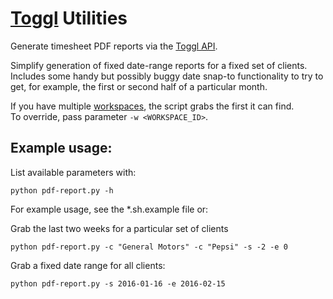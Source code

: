 # [Toggl](https://toggl.com/) Utilities

Generate timesheet PDF reports via the [Toggl API](https://github.com/toggl/toggl_api_docs).

Simplify generation of fixed date-range reports for a fixed set of clients.  Includes some handy but possibly buggy 
date snap-to functionality to try to get, for example, the first or second half of a particular month.

If you have multiple [workspaces](https://support.toggl.com/workspace/), the script grabs the first it can find.  
To override, pass parameter `-w <WORKSPACE_ID>`.

## Example usage:

List available parameters with:

```
python pdf-report.py -h
```

For example usage, see the *.sh.example file or:

Grab the last two weeks for a particular set of clients

```
python pdf-report.py -c "General Motors" -c "Pepsi" -s -2 -e 0
```

Grab a fixed date range for all clients:

```
python pdf-report.py -s 2016-01-16 -e 2016-02-15
```
